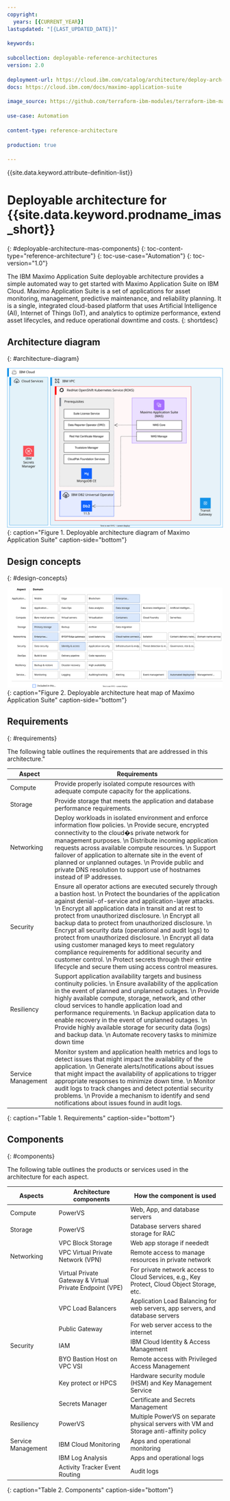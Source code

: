 ```yaml
---
copyright:
  years: [{CURRENT_YEAR}]
lastupdated: "[{LAST_UPDATED_DATE}]"

keywords:

subcollection: deployable-reference-architectures
version: 2.0

deployment-url: https://cloud.ibm.com/catalog/architecture/deploy-arch-ibm-mas-fc308868-e530-4605-884e-e1b3f50b3b66-global?catalog_query=aHR0cHM6Ly9jbG91ZC5pYm0uY29tL2NhdGFsb2c%2Fc2VhcmNoPW1heGltbyNzZWFyY2hfcmVzdWx0cw%3D%3D
docs: https://cloud.ibm.com/docs/maximo-application-suite

image_source: https://github.com/terraform-ibm-modules/terraform-ibm-mas/blob/main/reference-architectures/mas_deployable_architecture.svg

use-case: Automation

content-type: reference-architecture

production: true

---
```


{{site.data.keyword.attribute-definition-list}}

# Deployable architecture for {{site.data.keyword.prodname_imas_short}}
{: #deployable-architecture-mas-components}
{: toc-content-type="reference-architecture"}
{: toc-use-case="Automation"}
{: toc-version="1.0"}

The IBM Maximo Application Suite deployable architecture provides a simple automated way to get started with Maximo Application Suite on IBM Cloud. Maximo Application Suite is a set of applications for asset monitoring, management, predictive maintenance, and reliability planning. It is a single, integrated cloud-based platform that uses Artificial Intelligence (AI), Internet of Things (IoT), and analytics to optimize performance, extend asset lifecycles, and reduce operational downtime and costs.
{: shortdesc}

## Architecture diagram
{: #architecture-diagram}

![Deployable architecture diagram of Maximo Application Suite](mas_deployable_architecture.svg "Deployable architecture diagram of Maximo Application Suite"){: caption="Figure 1. Deployable architecture diagram of Maximo Application Suite" caption-side="bottom"}

## Design concepts
{: #design-concepts}

![Deployable architecture heat map of Maximo Application Suite](heat-map-mas.svg "Deployable architecture heat map of Maximo Application Suite"){: caption="Figure 2. Deployable architecture heat map of Maximo Application Suite" caption-side="bottom"}

## Requirements
{: #requirements}

The following table outlines the requirements that are addressed in this architecture."

| Aspect | Requirements |
| -------------- | -------------- |
| Compute            | Provide properly isolated compute resources with adequate compute capacity for the applications. |
| Storage            | Provide storage that meets the application and database performance requirements. |
| Networking         | Deploy workloads in isolated environment and enforce information flow policies.  \n Provide secure, encrypted connectivity to the cloud�s private network for management purposes.  \n Distribute incoming application requests across available compute resources.  \n Support failover of application to alternate site in the event of planned or unplanned outages.  \n Provide public and private DNS resolution to support use of hostnames instead of IP addresses. |
| Security           | Ensure all operator actions are executed securely through a bastion host.  \n Protect the boundaries of the application against denial-of-service and application-layer attacks.  \n Encrypt all application data in transit and at rest to protect from unauthorized disclosure.  \n Encrypt all backup data to protect from unauthorized disclosure.  \n Encrypt all security data (operational and audit logs) to protect from unauthorized disclosure.  \n Encrypt all data using customer managed keys to meet regulatory compliance requirements for additional security and customer control.  \n Protect secrets through their entire lifecycle and secure them using access control measures. |
| Resiliency         | Support application availability targets and business continuity policies.  \n Ensure availability of the application in the event of planned and unplanned outages.  \n Provide highly available compute, storage, network, and other cloud services to handle application load and performance requirements.  \n Backup application data to enable recovery in the event of unplanned outages.  \n Provide highly available storage for security data (logs) and backup data.  \n Automate recovery tasks to minimize down time |
| Service Management | Monitor system and application health metrics and logs to detect issues that might impact the availability of the application.  \n Generate alerts/notifications about issues that might impact the availability of applications to trigger appropriate responses to minimize down time.  \n Monitor audit logs to track changes and detect potential security problems.  \n Provide a mechanism to identify and send notifications about issues found in audit logs. |
{: caption="Table 1. Requirements" caption-side="bottom"}

## Components
{: #components}

The following table outlines the products or services used in the architecture for each aspect.

| Aspects | Architecture components | How the component is used |
| -------------- | -------------- | -------------- |
| Compute | PowerVS | Web, App, and database servers |
| Storage | PowerVS | Database servers shared storage for RAC |
|  | VPC Block Storage | Web app storage if neededt |
| Networking | VPC Virtual Private Network (VPN) | Remote access to manage resources in private network |
|  | Virtual Private Gateway & Virtual Private Endpoint (VPE) | For private network access to Cloud Services, e.g., Key Protect, Cloud Object Storage, etc. |
|  | VPC Load Balancers | Application Load Balancing for web servers, app servers, and database servers |
|  | Public Gateway | For web server access to the internet |
| Security | IAM | IBM Cloud Identity & Access Management |
|  | BYO Bastion Host on VPC VSI | Remote access with Privileged Access Management |
|  | Key protect or HPCS | Hardware security module (HSM) and Key Management Service |
|  | Secrets Manager | Certificate and Secrets Management |
| Resiliency | PowerVS | Multiple PowerVS on separate physical servers with VM and Storage anti-affinity policy |
| Service Management | IBM Cloud Monitoring | Apps and operational monitoring |
|  | IBM Log Analysis | Apps and operational logs |
|  | Activity Tracker Event Routing | Audit logs |
{: caption="Table 2. Components" caption-side="bottom"}
